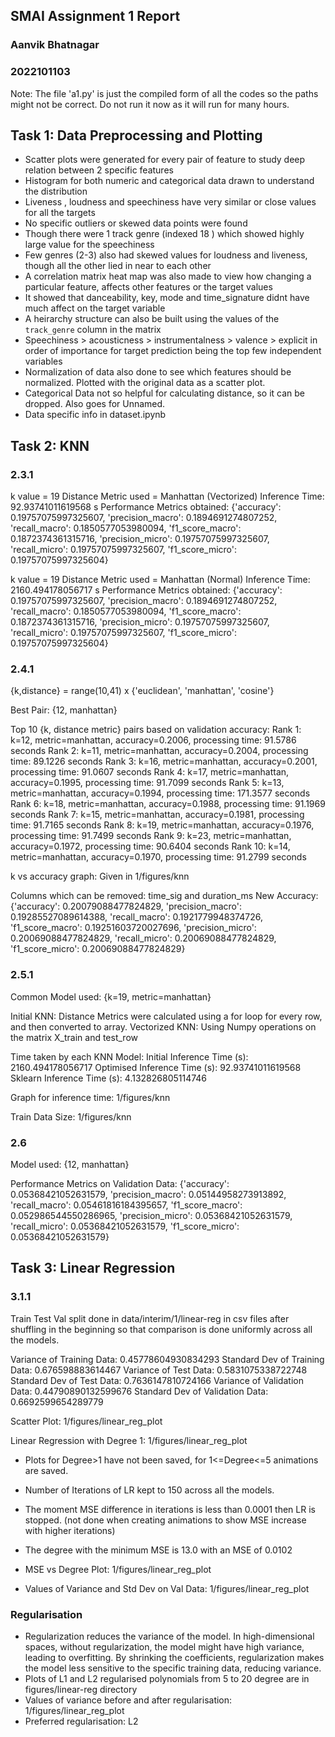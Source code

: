 ## SMAI Assignment 1 Report 
### Aanvik Bhatnagar
### 2022101103

Note: The file 'a1.py' is just the compiled form of all the codes so the paths might not be correct. Do not run it now as it will run for many hours. 

## Task 1: Data Preprocessing and Plotting 
- Scatter plots were generated for every pair of feature to study deep relation between 2 specific features
- Histogram for both numeric and categorical data drawn to understand the distribution
- Liveness , loudness and speechiness have very similar or close values for all the targets
- No specific outliers or skewed data points were found 
- Though there were 1 track genre (indexed 18 ) which showed highly large value for the speechiness
- Few genres (2-3) also had skewed values for loudness and liveness, though all the other lied in near to each other
- A correlation matrix heat map was also made to view how changing a particular feature, affects other features or the target values
- It showed that danceability, key, mode and time_signature didnt have much affect on the target variable 
- A heirarchy structure can also be built using the values of the `track_genre` column in the matrix
- Speechiness > acousticness > instrumentalness > valence > explicit in order of importance for target prediction being the top few independent variables
- Normalization of data also done to see which features should be normalized. Plotted with the original data as a scatter plot. 
- Categorical Data not so helpful for calculating distance, so it can be dropped. Also goes for Unnamed. 
- Data specific info in dataset.ipynb 

## Task 2: KNN
### 2.3.1
k value = 19
Distance Metric used = Manhattan (Vectorized)
Inference Time: 92.93741011619568 s
Performance Metrics obtained:
{'accuracy': 0.19757075997325607, 'precision_macro': 0.1894691274807252, 'recall_macro': 0.1850577053980094, 'f1_score_macro': 0.1872374361315716, 'precision_micro': 0.19757075997325607, 'recall_micro': 0.19757075997325607, 'f1_score_micro': 0.19757075997325604}

k value = 19
Distance Metric used = Manhattan (Normal)
Inference Time: 2160.494178056717 s
Performance Metrics obtained:
{'accuracy': 0.19757075997325607, 'precision_macro': 0.1894691274807252, 'recall_macro': 0.1850577053980094, 'f1_score_macro': 0.1872374361315716, 'precision_micro': 0.19757075997325607, 'recall_micro': 0.19757075997325607, 'f1_score_micro': 0.19757075997325604}


### 2.4.1
{k,distance} = range(10,41) x {'euclidean', 'manhattan', 'cosine'}

Best Pair: {12, manhattan}

Top 10 {k, distance metric} pairs based on validation accuracy:
Rank 1: k=12, metric=manhattan, accuracy=0.2006, processing time: 91.5786 seconds
Rank 2: k=11, metric=manhattan, accuracy=0.2004, processing time: 89.1226 seconds
Rank 3: k=16, metric=manhattan, accuracy=0.2001, processing time: 91.0607 seconds
Rank 4: k=17, metric=manhattan, accuracy=0.1995, processing time: 91.7099 seconds
Rank 5: k=13, metric=manhattan, accuracy=0.1994, processing time: 171.3577 seconds
Rank 6: k=18, metric=manhattan, accuracy=0.1988, processing time: 91.1969 seconds
Rank 7: k=15, metric=manhattan, accuracy=0.1981, processing time: 91.7165 seconds
Rank 8: k=19, metric=manhattan, accuracy=0.1976, processing time: 91.7499 seconds
Rank 9: k=23, metric=manhattan, accuracy=0.1972, processing time: 90.6404 seconds
Rank 10: k=14, metric=manhattan, accuracy=0.1970, processing time: 91.2799 seconds

k vs accuracy graph: Given in 1/figures/knn

Columns which can be removed: time_sig and duration_ms 
New Accuracy: 
{'accuracy': 0.20079088477824829, 'precision_macro': 0.19285527089614388, 'recall_macro': 0.1921779948374726, 'f1_score_macro': 0.19251603720027696, 'precision_micro': 0.20069088477824829, 'recall_micro': 0.20069088477824829, 'f1_score_micro': 0.20069088477824829}



### 2.5.1
Common Model used: {k=19, metric=manhattan}

Initial KNN: Distance Metrics were calculated using a for loop for every row, and then converted to array. 
Vectorized KNN: Using Numpy operations on the matrix X_train and test_row

Time taken by each KNN Model:
Initial Inference Time (s): 2160.494178056717
Optimised Inference Time (s): 92.93741011619568
Sklearn Inference Time (s): 4.132826805114746

Graph for inference time: 1/figures/knn

Train Data Size: 1/figures/knn

### 2.6
Model used: {12, manhattan}

Performance Metrics on Validation Data:
{'accuracy': 0.05368421052631579, 'precision_macro': 0.05144958273913892, 'recall_macro': 0.05461816184395657, 'f1_score_macro': 0.052986544550286965, 'precision_micro': 0.05368421052631579, 'recall_micro': 0.05368421052631579, 'f1_score_micro': 0.05368421052631579}


## Task 3: Linear Regression 

### 3.1.1 
Train Test Val split done in data/interim/1/linear-reg in csv files after shuffling in the beginning so that comparison is done uniformly across all the models. 

Variance of Training Data: 0.45778604930834293	 Standard Dev of Training Data: 0.676598883614467
Variance of Test Data: 0.5831075338722748	 Standard Dev of Test Data: 0.7636147810724166
Variance of Validation Data: 0.44790890132599676	 Standard Dev of Validation Data: 0.6692599654289779

Scatter Plot: 1/figures/linear_reg_plot

Linear Regression with Degree 1: 1/figures/linear_reg_plot

- Plots for Degree>1 have not been saved, for  1<=Degree<=5 animations are saved.
- Number of Iterations of LR kept to 150 across all the models. 
- The moment MSE difference in iterations is less than 0.0001 then LR is stopped. (not done when creating animations to show MSE increase with higher iterations)
- The degree with the minimum MSE is 13.0 with an MSE of 0.0102
- MSE vs Degree Plot: 1/figures/linear_reg_plot

- Values of Variance and Std Dev on Val Data: 1/figures/linear_reg_plot


### Regularisation
- Regularization reduces the variance of the model. In high-dimensional spaces, without regularization, the model might have high variance, leading to overfitting. By shrinking the coefficients, regularization makes the model less sensitive to the specific training data, reducing variance.
- Plots of L1 and L2 regularised polynomials from 5 to 20 degree are in figures/linear-reg directory 
- Values of variance before and after regularisation: 1/figures/linear_reg_plot
- Preferred regularisation: L2 


